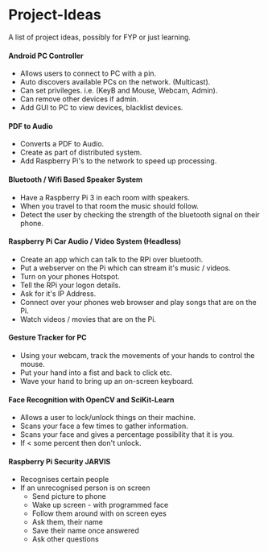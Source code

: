 # Project-Ideas
A list of project ideas, possibly for FYP or just learning.

#### Android PC Controller
* Allows users to connect to PC with a pin.
* Auto discovers available PCs on the network. (Multicast).
* Can set privileges. i.e. (KeyB and Mouse, Webcam, Admin).
* Can remove other devices if admin.
* Add GUI to PC to view devices, blacklist devices.

#### PDF to Audio
* Converts a PDF to Audio.
* Create as part of distributed system.
* Add Raspberry Pi's to the network to speed up processing.

#### Bluetooth / Wifi Based Speaker System
* Have a Raspberry Pi 3 in each room with speakers.
* When you travel to that room the music should follow.
* Detect the user by checking the strength of the bluetooth signal on their phone.

#### Raspberry Pi Car Audio / Video System (Headless)
* Create an app which can talk to the RPi over bluetooth.
* Put a webserver on the Pi which can stream it's music / videos.
* Turn on your phones Hotspot.
* Tell the RPi your logon details.
* Ask for it's IP Address.
* Connect over your phones web browser and play songs that are on the Pi.
* Watch videos / movies that are on the Pi.
 
#### Gesture Tracker for PC
* Using your webcam, track the movements of your hands to control the mouse.
* Put your hand into a fist and back to click etc.
* Wave your hand to bring up an on-screen keyboard.

#### Face Recognition with OpenCV and SciKit-Learn
* Allows a user to lock/unlock things on their machine.
* Scans your face a few times to gather information.
* Scans your face and gives a percentage possibility that it is you.
* If < some percent then don't unlock.

#### Raspberry Pi Security JARVIS
* Recognises certain people
* If an unrecognised person is on screen
  * Send picture to phone
  * Wake up screen - with programmed face
  * Follow them around with on screen eyes
  * Ask them, their name
  * Save their name once answered
  * Ask other questions

